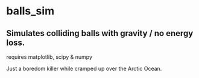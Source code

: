 # balls_sim

## Simulates colliding balls with gravity / no energy loss.

requires matplotlib, scipy & numpy

Just a boredom killer while cramped up over the Arctic Ocean.
